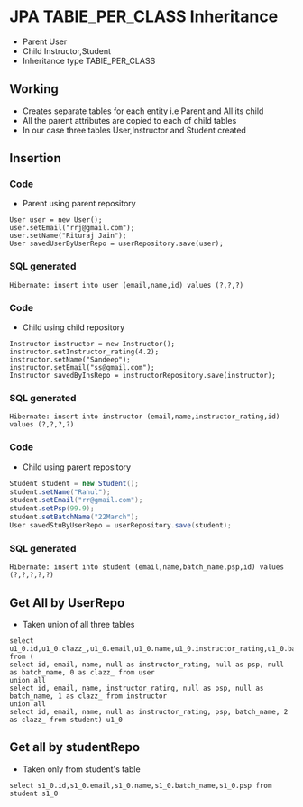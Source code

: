 # JPA TABlE_PER_CLASS Inheritance

- Parent User 
- Child Instructor,Student 
- Inheritance type TABlE_PER_CLASS

## Working
- Creates separate tables for each entity i.e Parent and All its child
- All the parent attributes are copied to each of child tables
- In our case three tables User,Instructor and Student created

## Insertion

### Code
- Parent using parent repository
```
User user = new User();
user.setEmail("rrj@gmail.com");
user.setName("Rituraj Jain");
User savedUserByUserRepo = userRepository.save(user);
```
### SQL generated

```
Hibernate: insert into user (email,name,id) values (?,?,?)
```

### Code
- Child using child repository
```
Instructor instructor = new Instructor();
instructor.setInstructor_rating(4.2);
instructor.setName("Sandeep");
instructor.setEmail("ss@gmail.com");
Instructor savedByInsRepo = instructorRepository.save(instructor);
```
### SQL generated

```
Hibernate: insert into instructor (email,name,instructor_rating,id) values (?,?,?,?)
```

### Code
- Child using parent repository
```java
Student student = new Student();
student.setName("Rahul");
student.setEmail("rr@gmail.com");
student.setPsp(99.9);
student.setBatchName("22March");
User savedStuByUserRepo = userRepository.save(student);
```
### SQL generated

```
Hibernate: insert into student (email,name,batch_name,psp,id) values (?,?,?,?,?)
```
## Get All by UserRepo
- Taken union of all three tables
```
select u1_0.id,u1_0.clazz_,u1_0.email,u1_0.name,u1_0.instructor_rating,u1_0.batch_name,u1_0.psp from (
select id, email, name, null as instructor_rating, null as psp, null as batch_name, 0 as clazz_ from user 
union all 
select id, email, name, instructor_rating, null as psp, null as batch_name, 1 as clazz_ from instructor 
union all 
select id, email, name, null as instructor_rating, psp, batch_name, 2 as clazz_ from student) u1_0
```
## Get all by studentRepo
- Taken only from student's table
```
select s1_0.id,s1_0.email,s1_0.name,s1_0.batch_name,s1_0.psp from student s1_0
```